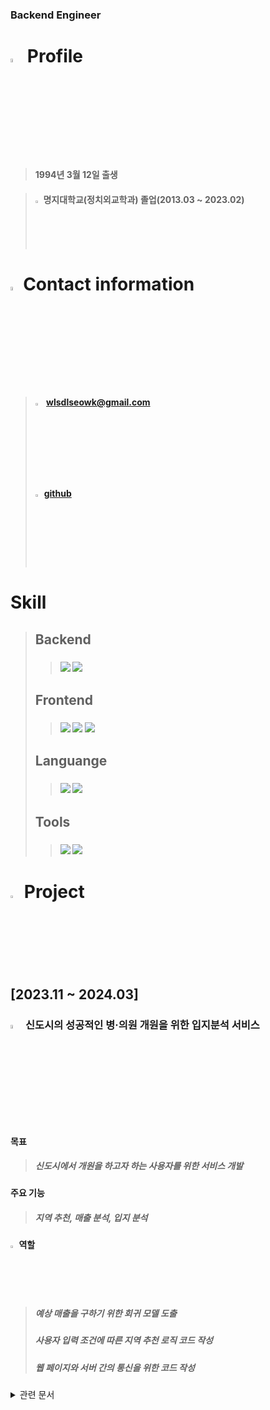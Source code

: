 ### Backend Engineer

# <img src="https://github.com/Tarikul-Islam-Anik/Animated-Fluent-Emojis/blob/master/Emojis/Objects/Identification%20Card.png" alt="profile" width="4%"> Profile
 
>#### 1994년 3월 12일 출생
 
>#### <img src="https://github.com/Tarikul-Islam-Anik/Animated-Fluent-Emojis/blob/master/Emojis/Travel%20and%20places/School.png" alt="Eyes" width="2%" > 명지대학교(정치외교학과) 졸업(2013.03 ~ 2023.02)
 

# <img src="https://github.com/Tarikul-Islam-Anik/Animated-Fluent-Emojis/blob/master/Emojis/Objects/Open%20Mailbox%20with%20Raised%20Flag.png" alt="info" width="4%">Contact information

>#### <img src="https://github.com/Tarikul-Islam-Anik/Animated-Fluent-Emojis/blob/master/Emojis/Objects/E-Mail.png" alt="email" width="3%" > wlsdlseowk@gmail.com
>#### <img src="https://github.com/Dongyoung-Kwak/Portfolio/assets/147033486/e8e11bde-6c96-4e76-b58d-e1cd8661a827" alt="github" width="3%">[github](https://github.com/Dongyoung-Kwak)

 # Skill

>## Backend
>>### <img src="https://img.shields.io/badge/Apache Tomcat-F8DC75?style=flat-square&logo=apachetomcat&logoColor=black"/> <img src="https://img.shields.io/badge/Spring-6DB33F?style=flat-square&logo=Spring&logoColor=white"/>
>## Frontend
>>### <img src="https://img.shields.io/badge/HTML5-E34F26?style=flat-square&logo=html5&logoColor=white"/> <img src="https://img.shields.io/badge/CSS3-1572B6?style=flat-square&logo=css3&logoColor=white"/> <img src="https://img.shields.io/badge/Bootstrapap-7952B3?style=flat-square&logo=bootstrap&logoColor=white"/> 
>## Languange
>>###  <img src="https://img.shields.io/badge/java-007396?style=flat-square&logo=java&logoColor=white"/> <img src="https://img.shields.io/badge/JavaScript-F7DF1E?style=flat-square&logo=javascript&logoColor=black"/>
>## Tools
>> ### <img src="https://img.shields.io/badge/Visual Studio Code-007ACC?style=flat-square&logo=Visual Studio Code&logoColor=white"/> <img src="https://img.shields.io/badge/ORACLE-F80000?style=flat-square&logo=oracle&logoColor=white"/>
# <img src="https://github.com/Tarikul-Islam-Anik/Animated-Fluent-Emojis/blob/master/Emojis/Objects/Spiral%20Notepad.png" alt="profile" width="3%" > Project

## [2023.11 ~ 2024.03]

### <img src="https://github.com/Tarikul-Islam-Anik/Animated-Fluent-Emojis/blob/master/Emojis/Travel%20and%20places/Hospital.png" alt="profile" width="4%"> 신도시의 성공적인 병·의원 개원을 위한 입지분석 서비스

#### 목표 
>##### 신도시에서 개원을 하고자 하는 사용자를 위한 서비스 개발

#### 주요 기능
>##### 지역 추천, 매출 분석, 입지 분석

#### <img src="https://github.com/Tarikul-Islam-Anik/Animated-Fluent-Emojis/blob/master/Emojis/Hand%20gestures/Backhand%20Index%20Pointing%20Right%20Light%20Skin%20Tone.png" alt="Eyes" width="2%" />  역할
>##### 예상 매출을 구하기 위한 회귀 모델 도출
>
>##### 사용자 입력 조건에 따른 지역 추천 로직 코드 작성
>
>##### 웹 페이지와 서버 간의 통신을 위한 코드 작성
<details>
  <summary>관련 문서</summary>
 <details>
  <summary>
   프로젝트 기획서
  </summary>
  <img src="https://github.com/Dongyoung-Kwak/Dongyoung-Kwak.github/assets/147033486/7a57c2da-2767-4d44-bd86-013aa7678ff2">
  <img src="https://github.com/Dongyoung-Kwak/Dongyoung-Kwak.github/assets/147033486/0efc5123-1d09-405a-9243-9a55ad1c25a2">
  <img src="https://github.com/Dongyoung-Kwak/Dongyoung-Kwak.github/assets/147033486/840aadc6-0204-4da3-8330-3d8f71f34c2c">
  <img src="https://github.com/Dongyoung-Kwak/Dongyoung-Kwak.github/assets/147033486/c8002900-4a08-40b7-bd94-54a83ac374e6">
  <img src="https://github.com/Dongyoung-Kwak/Dongyoung-Kwak.github/assets/147033486/d4dde4f5-67dd-4c2d-92cc-26dfbe9607d4">
 </details>
  
 <details>
  <summary>개발 스케줄표</summary>
  <img src="https://github.com/Dongyoung-Kwak/Dongyoung-Kwak.github/assets/147033486/26b24381-2925-46b7-9994-3d8f67ca3ee8">
  <img src="https://github.com/Dongyoung-Kwak/Dongyoung-Kwak.github/assets/147033486/63e07a21-0658-4f34-b161-2a36331a8de7">
 </details>
  <details>
    <summary>화면 설계서</summary>
    <img src="https://github.com/Dongyoung-Kwak/Dongyoung-Kwak.github/assets/147033486/366b7f3c-843c-48ac-9533-5aa0105c62bf">
    <img src="https://github.com/Dongyoung-Kwak/Dongyoung-Kwak.github/assets/147033486/f497932f-84f6-4cb9-9c74-83c81719c56e">
    <img src="https://github.com/Dongyoung-Kwak/Dongyoung-Kwak.github/assets/147033486/0ee5c2d6-45d0-428b-ab97-ebe5af8be500">
  </details>
 <details>
<summary>요구사항 정의서</summary>
  <img src="https://github.com/Dongyoung-Kwak/Dongyoung-Kwak.github/assets/147033486/e2a9950f-fffd-4017-8d2f-9b17aac03c67">
  <img src="https://github.com/Dongyoung-Kwak/Dongyoung-Kwak.github/assets/147033486/81505a5b-ee14-4410-aa53-cc6b76164b9f">
 </details> 
</details>    
